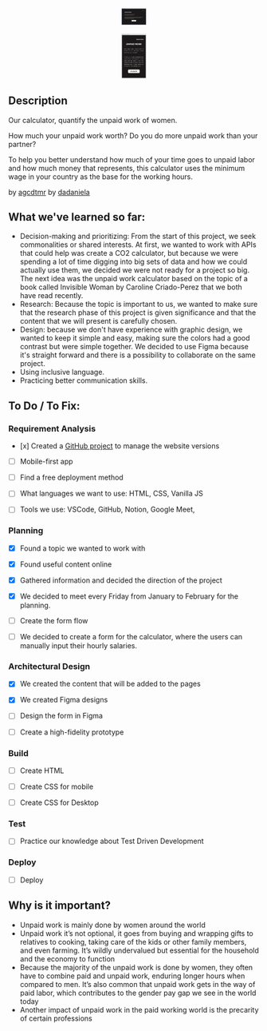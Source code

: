 <p align="center"><img width=10% src="https://github.com/agcdtmr/fictional-umbrella/blob/main/images/home-desktop.png"></p>
<p align="center"><img width=10% src="https://github.com/agcdtmr/fictional-umbrella/blob/main/images/home-mobile.png"></p>


## Description

Our calculator, quantify the unpaid work of women. 

How much your unpaid work worth? Do you do more unpaid work than your partner?

To help you better understand how much of your time goes to unpaid labor and how much money that represents, this calculator uses the minimum wage in your country as the base for the working hours.

by [agcdtmr](https://github.com/agcdtmr)
by [dadaniela](https://github.com/dadaniela)

## What we've learned so far:
- Decision-making and prioritizing: From the start of this project, we seek commonalities or shared interests. At first, we wanted to work with APIs that could help was create a CO2 calculator, but because we were spending a lot of time digging into big sets of data and how we could actually use them, we decided we were not ready for a project so big. The next idea was the unpaid work calculator based on the topic of a book called Invisible Woman by Caroline Criado-Perez that we both have read recently.
- Research: Because the topic is important to us, we wanted to make sure that the research phase of this project is given significance and that the content that we will present is carefully chosen.
- Design: because we don't have experience with graphic design, we wanted to keep it simple and easy, making sure the colors had a good contrast but were simple together. We decided to use Figma because it's straight forward and there is a possibility to collaborate on the same project.
- Using inclusive language.
- Practicing better communication skills.


## To Do / To Fix:

### Requirement Analysis

- [x] Created a [GitHub project](https://github.com/users/agcdtmr/projects/4) to manage the website versions
- [ ] Mobile-first app
- [ ] Find a free deployment method
- [ ] What languages we want to use: HTML, CSS, Vanilla JS
- [ ] Tools we use: VSCode, GitHub, Notion, Google Meet, 


### Planning
- [x] Found a topic we wanted to work with
- [x] Found useful content online
- [x] Gathered information and decided the direction of the project
- [x] We decided to meet every Friday from January to February for the planning.
- [ ] Create the form flow
- [ ] We decided to create a form for the calculator, where the users can manually input their hourly salaries.  



### Architectural Design
- [x] We created the content that will be added to the pages
- [x] We created Figma designs
- [ ] Design the form in Figma
- [ ] Create a high-fidelity prototype


### Build
- [ ] Create HTML
- [ ] Create CSS for mobile
- [ ] Create CSS for Desktop


### Test
- [ ] Practice our knowledge about Test Driven Development


### Deploy
- [ ] Deploy

## Why is it important?
- Unpaid work is mainly done by women around the world
- Unpaid work it’s not optional, it goes from buying and wrapping gifts to relatives to cooking, taking care of the kids or other family members, and even farming. It’s wildly undervalued but essential for the household and the economy to function
- Because the majority of the unpaid work is done by women, they often have to combine paid and unpaid work, enduring longer hours when compared to men. It’s also common that unpaid work gets in the way of paid labor, which contributes to the gender pay gap we see in the world today
- Another impact of unpaid work in the paid working world is the precarity of certain professions

<!-- ## How to run -->

<!-- ## Files: -->

<!-- ## Here are some ideas for additional features: -->
